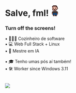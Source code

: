 <h1 align="left">Salve, fml! <img src="gif_fred_d.gif" width="25px"> </h1>

###  Turn off the screens! 

▪ 👨🏻‍🍳 Cozinheiro de software<br>
▪ 💻 Web Full Stack + Linux<br>
▪ 🤖 Mestre em IA<br>              
▪ 🎓 Tenho umas pós aí também!<br>
▪ 🛠️ Worker since Windows 3.11<br>
<br><br>
<a href="https://www.linkedin.com/in/fbamuniz/" target="_blank"><img src="https://img.shields.io/badge/-LinkedIn-%230077B5?style=for-the-badge&logo=linkedin&logoColor=white" target="_blank"></a> 
